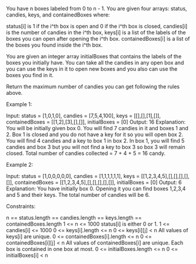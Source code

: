 You have n boxes labeled from 0 to n - 1. You are given four arrays: status,
candies, keys, and containedBoxes where:


status[i] is 1 if the i^th box is open and 0 if the i^th box is closed,
candies[i] is the number of candies in the i^th box,
keys[i] is a list of the labels of the boxes you can open after opening the
i^th box.
containedBoxes[i] is a list of the boxes you found inside the i^th box.


You are given an integer array initialBoxes that contains the labels of the
boxes you initially have. You can take all the candies in any open box and
you can use the keys in it to open new boxes and you also can use the boxes
you find in it.

Return the maximum number of candies you can get following the rules
above.


Example 1:


Input: status = [1,0,1,0], candies = [7,5,4,100], keys = [[],[],[1],[]],
containedBoxes = [[1,2],[3],[],[]], initialBoxes = [0]
Output: 16
Explanation: You will be initially given box 0. You will find 7 candies in it
and boxes 1 and 2.
Box 1 is closed and you do not have a key for it so you will open box 2. You
will find 4 candies and a key to box 1 in box 2.
In box 1, you will find 5 candies and box 3 but you will not find a key to
box 3 so box 3 will remain closed.
Total number of candies collected = 7 + 4 + 5 = 16 candy.


Example 2:


Input: status = [1,0,0,0,0,0], candies = [1,1,1,1,1,1], keys =
[[1,2,3,4,5],[],[],[],[],[]], containedBoxes = [[1,2,3,4,5],[],[],[],[],[]],
initialBoxes = [0]
Output: 6
Explanation: You have initially box 0. Opening it you can find boxes 1,2,3,4
and 5 and their keys.
The total number of candies will be 6.



Constraints:


n == status.length == candies.length == keys.length ==
containedBoxes.length
1 <= n <= 1000
status[i] is either 0 or 1.
1 <= candies[i] <= 1000
0 <= keys[i].length <= n
0 <= keys[i][j] < n
All values of keys[i] are unique.
0 <= containedBoxes[i].length <= n
0 <= containedBoxes[i][j] < n
All values of containedBoxes[i] are unique.
Each box is contained in one box at most.
0 <= initialBoxes.length <= n
0 <= initialBoxes[i] < n





